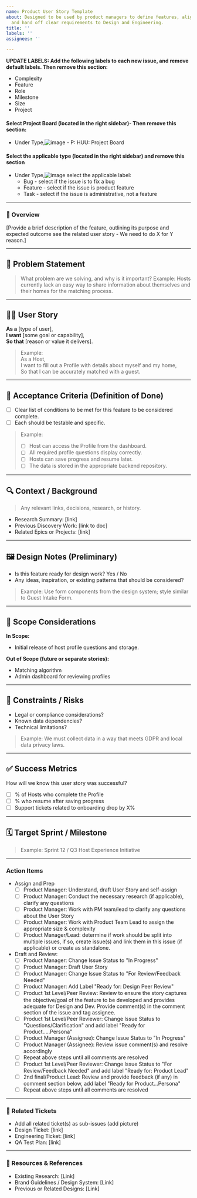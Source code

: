 ```yaml
---
name: Product User Story Template
about: Designed to be used by product managers to define features, align stakeholders,
  and hand off clear requirements to Design and Engineering.
title: ''
labels: ''
assignees: ''

---
```


**UPDATE LABELS: Add the following labels to each new issue, and remove default labels. Then remove this section:**
* Complexity
* Feature
* Role
* Milestone
* Size
* Project 
#### Select Project Board (located in the right sidebar)- Then remove this section:
- Under Type,![image](https://github.com/user-attachments/assets/aaf85aa9-ac24-41c7-aac5-e0fd10a3f5de) 
      - P: HUU: Project Board
#### Select the applicable type (located in the right sidebar) and remove this section
- Under Type,![image](https://github.com/user-attachments/assets/aaf85aa9-ac24-41c7-aac5-e0fd10a3f5de) select the applicable label:
   - Bug - select if the issue is to fix a bug
   - Feature - select if the issue is product feature
   - Task - select if the issue is administrative, not a feature
---

### 🧩 Overview
[Provide a brief description of the feature, outlining its purpose and expected outcome see the related user story - We need to do X for Y reason.]

---

## 🧠 Problem Statement
> What problem are we solving, and why is it important?
> Example: Hosts currently lack an easy way to share information about themselves and their homes for the matching process.

---

## 🙋‍♀️ User Story
**As a** [type of user],  
**I want** [some goal or capability],  
**So that** [reason or value it delivers].

> Example:  
> As a Host,  
> I want to fill out a Profile with details about myself and my home,  
> So that I can be accurately matched with a guest.

---

## 🎯 Acceptance Criteria (Definition of Done)
- [ ] Clear list of conditions to be met for this feature to be considered complete.
- [ ] Each should be testable and specific.
  
> Example:
> - [ ] Host can access the Profile from the dashboard.
> - [ ] All required profile questions display correctly.
> - [ ] Hosts can save progress and resume later.
> - [ ] The data is stored in the appropriate backend repository.

---

## 🔍 Context / Background
> Any relevant links, decisions, research, or history.

- Research Summary: [link]
- Previous Discovery Work: [link to doc]
- Related Epics or Projects: [link]

---

## 🖼️ Design Notes (Preliminary)
- Is this feature ready for design work? Yes / No
- Any ideas, inspiration, or existing patterns that should be considered?
> Example: Use form components from the design system; style similar to Guest Intake Form.

---

## 📌 Scope Considerations
**In Scope:**
- Initial release of host profile questions and storage.

**Out of Scope (future or separate stories):**
- Matching algorithm
- Admin dashboard for reviewing profiles

---

## 🛑 Constraints / Risks
- Legal or compliance considerations?
- Known data dependencies?
- Technical limitations?

> Example: We must collect data in a way that meets GDPR and local data privacy laws.

---

## ✅ Success Metrics
How will we know this user story was successful?

- [ ] % of Hosts who complete the Profile
- [ ] % who resume after saving progress
- [ ] Support tickets related to onboarding drop by X%

---

## 🗓️ Target Sprint / Milestone
> Example: Sprint 12 / Q3 Host Experience Initiative

---

### Action Items
- Assign and Prep
  - [ ] Product Manager: Understand, draft User Story and self-assign 
  - [ ] Product Manager: Conduct the necessary research (if applicable), clarify any questions
  - [ ] Product Manager: Work with PM team/lead to clarify any questions about the User Story
  - [ ] Product Manager: Work with Product Team Lead to assign the appropriate size & complexity
  - [ ] Product Manager/Lead: determine if work should be split into multiple issues, if so, create issue(s) and link them in this issue (if applicable) or create as standalone.
- Draft and Review:
  - [ ] Product Manager: Change Issue Status to "In Progress"
  - [ ] Product Manager: Draft User Story 
  - [ ] Product Manager: Change Issue Status to "For Review/Feedback Needed"
  - [ ] Product Manager: Add Label "Ready for: Design Peer Review"
  - [ ] Product 1st Level/Peer Review: Review to ensure the story captures the objective/goal of the feature to be developed and provides adequate for Design and Dev.  Provide comment(s) in the comment section of the issue and tag assignee.
  - [ ] Product 1st Level/Peer Reviewer: Change Issue Status to "Questions/Clarification" and add label "Ready for Product.....Persona"
  - [ ] Product Manager (Assignee): Change Issue Status to "In Progress"
  - [ ] Product Manager (Assignee): Review issue comment(s) and resolve accordingly
  - [ ] Repeat above steps until all comments are resolved
  - [ ] Product 1st Level/Peer Reviewer: Change Issue Status to "For Review/Feedback Needed" and add label "Ready for: Product Lead"
  - [ ] 2nd final/Product Lead: Review and provide feedback (if any) in comment section below, add label "Ready for Product...Persona"
  - [ ] Repeat above steps until all comments are resolved 

---

### 🔗 Related Tickets
- Add all related ticket(s) as sub-issues (add picture)
- Design Ticket: [link]
- Engineering Ticket: [link]
- QA Test Plan: [link]

---
### 📎 Resources & References

- Existing Research: [Link]
- Brand Guidelines / Design System: [Link]
- Previous or Related Designs: [Link]
